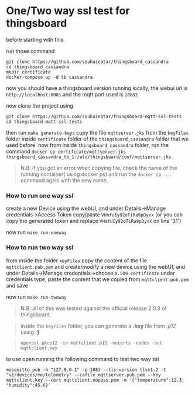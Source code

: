 # One/Two way ssl test for thingsboard



before starting with this

run those command 
```SHELL
git clone https://github.com/souhaiebtar/thingsboard_cassandra
cd thingsboard_cassandra
mkdir certificate
docker-compose up -d tb cassandra
```

now you should have a thingsboard version running locally, the webui url is `http://localhost:8081` and the mqtt port used is `18832`

now clone the project using

```SHELL
git clone https://github.com/souhaiebtar/thingsboard-mqtt-ssl-tests
cd thingsboard-mqtt-ssl-tests
```

then run `make generate-keys`
copy the file `mqttserver.jks` from the `keyFiles` folder inside `certificate` folder of the `thingsboard_cassandra` folder that we used before.
now from inside `thingsboard_cassandra` folder, run the command `docker cp certificate/mqttserver.jks thingsboard_cassandra_tb_1:/etc/thingsboard/conf/mqttserver.jks`

> N.B: if you got an error when copying file, check the name of the running container( using docker ps) and run the `docker cp ...` command again with the new name,

### How to run one way ssl
create a new Device using the webUI, and under Details->Manage credentials->Access Token
copy/paste `VHmfuIy92oTiRa9pDyvx` (or you can copy the generated token and replace `VHmfuIy92oTiRa9pDyvx` on line '31')

now run `make run-oneway`

### How to run two way ssl

from inside the folder `keyFiles` copy the content of the file `mqttclient.pub.pem` and create/modify a new device using the webUI, and under Details->Manage credentials->choose `X.509 certificate` under credentials type, paste the content that we copied from `mqttclient.pub.pem` and save 

now run `make run-twoway`


> N.B: all of this was tested against the official release 2.0.3 of thingsboard.

> inside the `keyFiles` folder, you can generate a **.key** file from *.p12* using: [1][1]

>	```SHELL
> 	openssl pkcs12 -in mqttclient.p12 -nocerts -nodes -out mqttclient.key
> 	``` 

to use open running the following command to test two way ssl

```SHELL
mosquitto_pub -h "127.0.0.1" -p 1883 --tls-version tlsv1.2 -t "v1/devices/me/telemetry" --cafile mqttserver.pub.pem --key mqttclient.key --cert mqttclient.nopass.pem -m '{"temperature":12.3, "humidity":45.6}'
```

[1]: https://serverfault.com/questions/715827/how-to-generate-key-and-crt-file-from-jks-file-for-httpd-apache-server